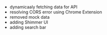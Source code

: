 - dynamicaaly fetching data for API
- resolving CORS error using Chrome Extension
- removed mock data
- adding Shimmer UI
- adding search bar